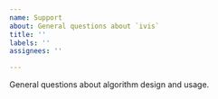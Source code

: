 ```yaml
---
name: Support
about: General questions about `ivis`
title: ''
labels: ''
assignees: ''

---
```


General questions about algorithm design and usage.
